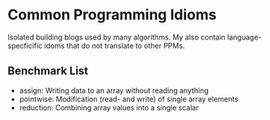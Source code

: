 Common Programming Idioms
=========================
Isolated building blogs used by many algorithms. My also contain language-specficific idoms that do not translate to other PPMs.

Benchmark List
--------------
 * assign: Writing data to an array without reading anything
 * pointwise: Modification (read- and write) of single array elements
 * reduction: Combining array values into a single scalar
